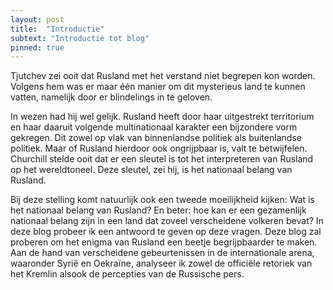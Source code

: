 ```yaml
---
layout: post
title:  "Introductie"
subtext: "Introductie tot blog"
pinned: true
---
```


Tjutchev zei ooit dat Rusland met het verstand niet begrepen kon worden. Volgens hem was er maar één manier om dit mysterieus land te kunnen vatten, namelijk door er blindelings in te geloven.

In wezen had hij wel gelijk. Rusland heeft door haar uitgestrekt territorium en haar daaruit volgende multinationaal karakter een bijzondere vorm gekregen. Dit zowel op vlak van binnenlandse politiek als buitenlandse politiek. Maar of Rusland hierdoor ook ongrijpbaar is, valt te betwijfelen. Churchill stelde ooit dat er een sleutel is tot het interpreteren van Rusland op het wereldtoneel. Deze sleutel, zei hij, is het nationaal belang van Rusland.

Bij deze stelling komt natuurlijk ook een tweede moeilijkheid kijken: Wat is het nationaal belang van Rusland? En beter: hoe kan er een gezamenlijk nationaal belang zijn in een land dat zoveel verscheidene volkeren bevat? In deze blog probeer ik een antwoord te geven op deze vragen. Deze blog zal proberen om het enigma van Rusland een beetje begrijpbaarder te maken. Aan de hand van verscheidene gebeurtenissen in de internationale arena, waaronder Syrië en Oekraïne, analyseer ik zowel de officiële retoriek van het Kremlin alsook de percepties van de Russische pers. 

